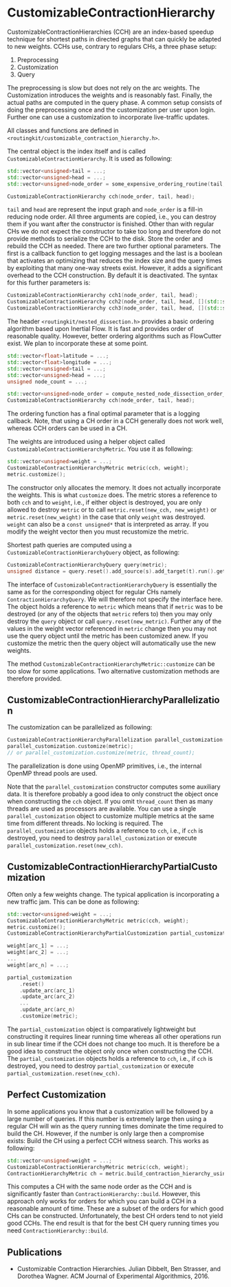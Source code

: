 # CustomizableContractionHierarchy

CustomizableContractionHierarchies (CCH) are an index-based speedup technique for shortest paths in directed graphs that can quickly be adapted to new weights. CCHs use, contrary to regulars CHs, a three phase setup:

1. Preprocessing
2. Customization
3. Query

The preprocessing is slow but does not rely on the arc weights. The Customization introduces the weights and is reasonably fast. Finally, the actual paths are computed in the query phase. A common setup consists of doing the preprocessing once and the customization per user upon login. Further one can use a customization to incorporate live-traffic updates.

All classes and functions are defined in `<routingkit/customizable_contraction_hierarchy.h>`.

The central object is the index itself and is called `CustomizableContractionHierarchy`. It is used as following:

```cpp
std::vector<unsigned>tail = ...;
std::vector<unsigned>head = ...;
std::vector<unsigned>node_order = some_expensive_ordering_routine(tail, head);

CustomizableContractionHierarchy cch(node_order, tail, head);
```

`tail` and `head` are represent the input graph and `node_order` is a fill-in reducing node order. All three arguments are copied, i.e., you can destroy them if you want after the constructor is finished. Other than with regular CHs we do not expect the constructor to take too long and therefore do not provide methods to serialize the CCH to the disk. Store the order and rebuild the CCH as needed. There are two further optional parameters. The first is a callback function to get logging messages and the last is a boolean that activates an optimizing that reduces the index size and the query times by exploiting that many one-way streets exist. However, it adds a significant overhead to the CCH construction. By default it is deactivated. The syntax for this further parameters is:

```cpp
CustomizableContractionHierarchy cch1(node_order, tail, head);
CustomizableContractionHierarchy cch2(node_order, tail, head, [](std::string msg){cerr << msg << endl;});
CustomizableContractionHierarchy cch3(node_order, tail, head, [](std::string msg){cerr << msg << endl;}, true);
```

The header `<routingkit/nested_dissection.h>` provides a basic ordering algorithm based upon Inertial Flow. It is fast and provides order of reasonable quality. However, better ordering algorithms such as FlowCutter exist. We plan to incorporate these at some point.

```cpp
std::vector<float>latitude = ...;
std::vector<float>longitude = ...;
std::vector<unsigned>tail = ...;
std::vector<unsigned>head = ...;
unsigned node_count = ...;

std::vector<unsigned>node_order = compute_nested_node_dissection_order_using_inertial_flow(node_count, tail, head, latitude, longitude);
CustomizableContractionHierarchy cch(node_order, tail, head);
```

The ordering function has a final optimal parameter that is a logging callback. Note, that using a CH order in a CCH generally does not work well, whereas CCH orders can be used in a CH.

The weights are introduced using a helper object called `CustomizableContractionHierarchyMetric`. You use it as following:

```cpp
std::vector<unsigned>weight = ...;
CustomizableContractionHierarchyMetric metric(cch, weight);
metric.customize();
```

The constructor only allocates the memory. It does not actually incorporate the weights. This is what `customize` does. The metric stores a reference to both `cch` and to `weight`, i.e., if either object is destroyed, you are only allowed to destroy `metric` or to call `metric.reset(new_cch, new_weight)` or `metric.reset(new_weight)` in the case that only `weight` was destroyed. `weight` can also be a `const unsigned*` that is interpreted as array. If you modify the weight vector then you must recustomize the metric.

Shortest path queries are computed using a `CustomizableContractionHierarchyQuery` object, as following:

```cpp
CustomizableContractionHierarchyQuery query(metric);
unsigned distance = query.reset().add_source(s).add_target(t).run().get_distance();
```

The interface of `CustomizableContractionHierarchyQuery` is essentially the same as for the corresponding object for regular CHs namely `ContractionHierarchyQuery`. We will therefore not specify the interface here. The object holds a reference to `metric` which means that if `metric` was to be destroyed (or any of the objects that `metric` refers to) then you may only destroy the `query` object or call `query.reset(new_metric)`. Further any of the values in the weight vector referenced in `metric` change then you may not use the query object until the metric has been customized anew. If you customize the metric then the query object will automatically use the new weights.

The method `CustomizableContractionHierarchyMetric::customize` can be too slow for some applications. Two alternative customization methods are therefore provided.

## CustomizableContractionHierarchyParallelization 

The customization can be parallelized as following:

```cpp
CustomizableContractionHierarchyParallelization parallel_customization(cch);
parallel_customization.customize(metric);
// or parallel_customization.customize(metric, thread_count);
```

The parallelization is done using OpenMP primitives, i.e., the internal OpenMP thread pools are used.

Note that the `parallel_customization` constructor computes some auxiliary data. It is therefore probably a good idea to only construct the object once when constructing the `cch` object. If you omit `thread_count` then as many threads are used as processors are available. You can use a single `parallel_customization` object to customize multiple metrics at the same time from different threads. No locking is required. The `parallel_customization` objects holds a reference to `cch`, i.e., if `cch` is destroyed, you need to destroy `parallel_customization` or execute `parallel_customization.reset(new_cch)`.

## CustomizableContractionHierarchyPartialCustomization

Often only a few weights change. The typical application is incorporating a new traffic jam. This can be done as following:

```cpp
std::vector<unsigned>weight = ...;
CustomizableContractionHierarchyMetric metric(cch, weight);
metric.customize();
CustomizableContractionHierarchyPartialCustomization partial_customization(metric);

weight[arc_1] = ...;
weight[arc_2] = ...;
...
weight[arc_n] = ...;

partial_customization
	.reset()
	.update_arc(arc_1)
	.update_arc(arc_2)
	...
	.update_arc(arc_n)
	.customize(metric);
```

The `partial_customization` object is comparatively lightweight but constructing it requires linear running time whereas all other operations run in sub linear time if the CCH does not change too much. It is therefore be a good idea to construct the object only once when constructing the CCH. The `partial_customization` objects holds a reference to `cch`, i.e., if `cch` is destroyed, you need to destroy `partial_customization` or execute `partial_customization.reset(new_cch)`.

## Perfect Customization

In some applications you know that a customization will be followed by a large number of queries. If this number is extremely large then using a regular CH will win as the query running times dominate the time required to build the CH. However, if the number is only large then a compromise exists: Build the CH using a perfect CCH witness search. This works as following:

```cpp
std::vector<unsigned>weight = ...;
CustomizableContractionHierarchyMetric metric(cch, weight);
ContractionHierarchyMetric ch = metric.build_contraction_hierarchy_using_perfect_witness_search();
```

This computes a CH with the same node order as the CCH and is significantly faster than `ContractionHierarchy::build`. However, this approach only works for orders for which you can build a CCH in a reasonable amount of time. These are a subset of the orders for which good CHs can be constructed. Unfortunately, the best CH orders tend to not yield good CCHs. The end result is that for the best CH query running times you need `ContractionHierarchy::build`.

## Publications

* Customizable Contraction Hierarchies.
  Julian Dibbelt, Ben Strasser, and Dorothea Wagner.
  ACM Journal of Experimental Algorithmics, 2016.
